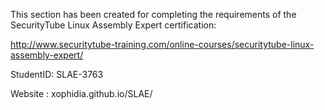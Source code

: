 This section has been created for completing the requirements of the SecurityTube Linux Assembly Expert certification:

http://www.securitytube-training.com/online-courses/securitytube-linux-assembly-expert/

StudentID: SLAE-3763

Website : xophidia.github.io/SLAE/
